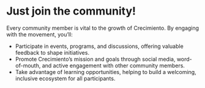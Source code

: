 # Just join the community!

Every community member is vital to the growth of Crecimiento. By engaging with the movement, you’ll:

* Participate in events, programs, and discussions, offering valuable feedback to shape initiatives.
* Promote Crecimiento’s mission and goals through social media, word-of-mouth, and active engagement with other community members.
* Take advantage of learning opportunities, helping to build a welcoming, inclusive ecosystem for all participants.
